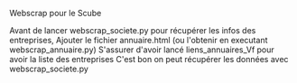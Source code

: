 Webscrap pour le Scube 



Avant de lancer webscrap_societe.py pour récupérer les infos des entreprises,
Ajouter le fichier annuaire.html (ou l'obtenir en executant webscrap_annuaire.py)
S'assurer d'avoir lancé liens_annuaires_Vf pour avoir la liste des entreprises
C'est bon on peut récupérer les données avec webscrap_societe.py  
